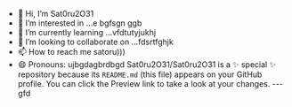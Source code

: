 - 👋 Hi, I’m Sat0ru2O31
- 👀 I’m interested in ...e bgfsgn ggb
- 🌱 I’m currently learning ...vfdtutyjukhj
- 💞️ I’m looking to collaborate on ...fdsrtfghjk
- 📫 How to reach me satoru)))
- 😄 Pronouns: ujbgdagbrdbgd
Sat0ru2O31/Sat0ru2O31 is a ✨ special ✨ repository because its `README.md` (this file) appears on your GitHub profile.
You can click the Preview link to take a look at your changes.
---gfd
